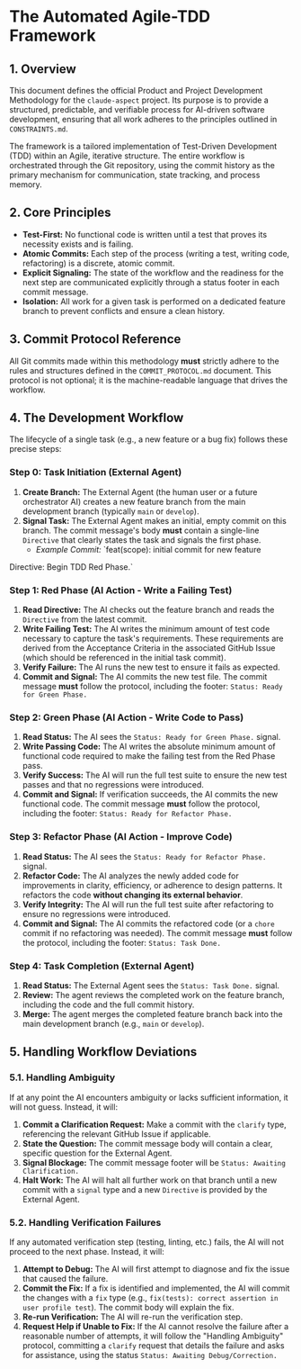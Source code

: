# The Automated Agile-TDD Framework

## 1. Overview

This document defines the official Product and Project Development Methodology for the `claude-aspect` project. Its purpose is to provide a structured, predictable, and verifiable process for AI-driven software development, ensuring that all work adheres to the principles outlined in `CONSTRAINTS.md`.

The framework is a tailored implementation of Test-Driven Development (TDD) within an Agile, iterative structure. The entire workflow is orchestrated through the Git repository, using the commit history as the primary mechanism for communication, state tracking, and process memory.

## 2. Core Principles

*   **Test-First:** No functional code is written until a test that proves its necessity exists and is failing.
*   **Atomic Commits:** Each step of the process (writing a test, writing code, refactoring) is a discrete, atomic commit.
*   **Explicit Signaling:** The state of the workflow and the readiness for the next step are communicated explicitly through a status footer in each commit message.
*   **Isolation:** All work for a given task is performed on a dedicated feature branch to prevent conflicts and ensure a clean history.

## 3. Commit Protocol Reference

All Git commits made within this methodology **must** strictly adhere to the rules and structures defined in the `COMMIT_PROTOCOL.md` document. This protocol is not optional; it is the machine-readable language that drives the workflow.

## 4. The Development Workflow

The lifecycle of a single task (e.g., a new feature or a bug fix) follows these precise steps:

### Step 0: Task Initiation (External Agent)

1.  **Create Branch:** The External Agent (the human user or a future orchestrator AI) creates a new feature branch from the main development branch (typically `main` or `develop`).
2.  **Signal Task:** The External Agent makes an initial, empty commit on this branch. The commit message's body **must** contain a single-line `Directive` that clearly states the task and signals the first phase.
    *   *Example Commit:* `feat(scope): initial commit for new feature

Directive: Begin TDD Red Phase.`

### Step 1: Red Phase (AI Action - Write a Failing Test)

1.  **Read Directive:** The AI checks out the feature branch and reads the `Directive` from the latest commit.
2.  **Write Failing Test:** The AI writes the minimum amount of test code necessary to capture the task's requirements. These requirements are derived from the Acceptance Criteria in the associated GitHub Issue (which should be referenced in the initial task commit).
3.  **Verify Failure:** The AI runs the new test to ensure it fails as expected.
4.  **Commit and Signal:** The AI commits the new test file. The commit message **must** follow the protocol, including the footer: `Status: Ready for Green Phase.`

### Step 2: Green Phase (AI Action - Write Code to Pass)

1.  **Read Status:** The AI sees the `Status: Ready for Green Phase.` signal.
2.  **Write Passing Code:** The AI writes the absolute minimum amount of functional code required to make the failing test from the Red Phase pass.
3.  **Verify Success:** The AI will run the full test suite to ensure the new test passes and that no regressions were introduced.
4.  **Commit and Signal:** If verification succeeds, the AI commits the new functional code. The commit message **must** follow the protocol, including the footer: `Status: Ready for Refactor Phase.`

### Step 3: Refactor Phase (AI Action - Improve Code)

1.  **Read Status:** The AI sees the `Status: Ready for Refactor Phase.` signal.
2.  **Refactor Code:** The AI analyzes the newly added code for improvements in clarity, efficiency, or adherence to design patterns. It refactors the code **without changing its external behavior**.
3.  **Verify Integrity:** The AI will run the full test suite after refactoring to ensure no regressions were introduced.
4.  **Commit and Signal:** The AI commits the refactored code (or a `chore` commit if no refactoring was needed). The commit message **must** follow the protocol, including the footer: `Status: Task Done.`

### Step 4: Task Completion (External Agent)

1.  **Read Status:** The External Agent sees the `Status: Task Done.` signal.
2.  **Review:** The agent reviews the completed work on the feature branch, including the code and the full commit history.
3.  **Merge:** The agent merges the completed feature branch back into the main development branch (e.g., `main` or `develop`).

## 5. Handling Workflow Deviations

### 5.1. Handling Ambiguity

If at any point the AI encounters ambiguity or lacks sufficient information, it will not guess. Instead, it will:

1.  **Commit a Clarification Request:** Make a commit with the `clarify` type, referencing the relevant GitHub Issue if applicable.
2.  **State the Question:** The commit message body will contain a clear, specific question for the External Agent.
3.  **Signal Blockage:** The commit message footer will be `Status: Awaiting Clarification.`
4.  **Halt Work:** The AI will halt all further work on that branch until a new commit with a `signal` type and a new `Directive` is provided by the External Agent.

### 5.2. Handling Verification Failures

If any automated verification step (testing, linting, etc.) fails, the AI will not proceed to the next phase. Instead, it will:

1.  **Attempt to Debug:** The AI will first attempt to diagnose and fix the issue that caused the failure.
2.  **Commit the Fix:** If a fix is identified and implemented, the AI will commit the changes with a `fix` type (e.g., `fix(tests): correct assertion in user profile test`). The commit body will explain the fix.
3.  **Re-run Verification:** The AI will re-run the verification step.
4.  **Request Help if Unable to Fix:** If the AI cannot resolve the failure after a reasonable number of attempts, it will follow the "Handling Ambiguity" protocol, committing a `clarify` request that details the failure and asks for assistance, using the status `Status: Awaiting Debug/Correction.`

